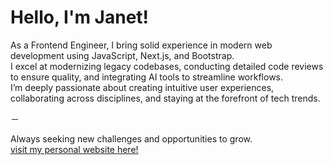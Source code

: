 # Hello, I'm Janet!

As a Frontend Engineer, I bring solid experience in modern web development using JavaScript, Next.js, and Bootstrap.
<br/>
I excel at modernizing legacy codebases, conducting detailed code reviews to ensure quality, and integrating AI tools to streamline workflows.
<br/>
I’m deeply passionate about creating intuitive user experiences, collaborating across disciplines, and staying at the forefront of tech trends.

－

Always seeking new challenges and opportunities to grow.
<br/>
[visit my personal website here!](https://jane824691.github.io/)
